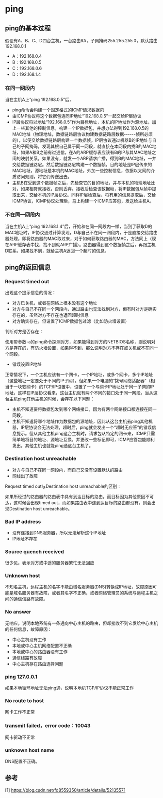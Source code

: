 # ping

## ping的基本过程
假设有A、B、C、D四台主机，一台路由RA，子网掩码255.255.255.0，默认路由192.168.0.1
- A：192.168.0.4
- B：192.168.0.5
- C：192.168.0.6
- D：192.168.1.4

### 在同一网段内
当在主机A上“ping 192.168.0.5”后，
- ping命令会构建一个固定格式的ICMP请求数据包
- 由ICMP协议将这个数据包连同IP地址“192.168.0.5”一起交给IP层协议
- IP层协议将以地址“192.168.0.5”作为目标地址，本机的IP地址作为源地址，加上一些其他的控制信息，构建一个IP数据包，并想办法得到192.168.0.5的MAC地址（物理地址，数据链路层协议构建数据链路层数据------帧所必须的），以便交给数据链路层构建一个数据帧。IP层协议通过机器B的IP地址与自己的子网掩码，发现其根自己属于同一网段，就直接在本网段内找B的MAC地址，如果A和B之前有过通信，在A的ARP缓存表应该有B的IP与其MAC地址之间的映射关系，如果没有，就发一个ARP请求广播，得到B的MAC地址，一并交给数据链路层。然后数据链路层构建一个数据帧，目的地址是IP层传来的MAC地址，源地址是本机的MAC地址，外加一些控制信息，依据以太网的介质访问规则，将它们传送出去。
- 主机B在受到这个数据帧之后，先检查它的目的地址，并与本机的物理地址比对，如果相符就接收，否则丢弃。接收后检查该数据帧，将IP数据包从帧中提取出来，交给本机的IP层协议。同样IP层检查后，将有用的信息提取后，交给ICMP协议，ICMP协议处理后，马上构建一个ICMP应答包，发送给主机A。
### 不在同一网段内
当在主机A上“ping 192.168.1.4”后，开始和在同一网段内一样，当到了获取D的MAC地址时，IP协议通过计算发现，D与自己不在同一网段内，于是直接交给路由器处理，即将路由器的MAC取过来，对于如何获取路由器的MAC，方法同上（现在ARP缓存表中找，找不到就ARP广播）。路由器得到这个数据帧之后，再跟主机D联系，如果找不到，就给主机A返回一个超时的信息。
## ping的返回信息
### Request timed out
出现这个提示信息的情况：
- 对方已关机，或者在网络上根本没有这个地址
- 对方与自己不在同一个网段内，通过路由也无法找到对方，但有时对方是确实存在的，虽然对方不存在也返回超时信息
- 对方确实存在，但设置了ICMP数据包过滤（比如防火墙设置）

判断对方是否存在：

使用带参数-a的ping命令探测对方，如果能得到对方的NETBIOS名称，则说明对方是存在的，有防火墙设置，如果得不到，那么说明对方不存在或关机或不在同一个网段。
- 错误设置IP地址

正常情况下，一个主机应该有一个网卡，一个IP地址，或多个网卡，多个IP地址（这些地址一定要处于不同的IP子网）。但如果一个电脑的“拨号网络适配器”（相当于一块软网卡）的TCP/IP设置中，设置了一个与网卡IP地址处于同一子网的IP地址，这样在IP层协议看来，这台主机就有两个不同的接口处于同一网段。当从这台主机ping其他主机的时候，会存在以下问题：
- 主机不知道要将数据包发到哪个网络接口，因为有两个网络接口都连接在同一网段。
- 主机不知道将哪个地址作为数据包的源地址，因此从这台主机去ping其他机器，IP层协议会无法处理，超时后，ping就会发出一个“超时无应答”的错误信息提示。但从其他主机ping这台主机时，请求包从特定的网卡来，ICMP只需简单地将目的地址、源地址互换，并更改一些标记即可，ICMP应答包能顺利发出，其他主机也就能ping通这台主机了。

### Destination host unreachable
- 对方与自己不在同一网段内，而自己又没有设置默认的路由
- 网线出了故障

Request timed out与Destination host unreachable的区别：

如果所经过的路由器的路由表中具有到达目标的路由，而目标因为其他原因不可达，这时候会出现timed out，而如果路由表中连到达目标的路由都没有，则会出现Destination host unreachable。

### Bad IP address
- 没有连接到DNS服务器，所以无法解析这个IP地址
- IP地址不存在

### Source quench received
很少见，表示对方或中途的服务器繁忙无法回应

### Unknown host
不知名主机，远程主机的名字不能由域名服务器(DNS)转换成IP地址，故障原因可能是域名服务器有故障，或者其名字不正确，或者网络管理员的系统与远程主机之间的通信信路有故障。

### No answer
无响应，说明本地系统有一条通向中心主机的路由，但却接收不到它发给中心主机的任何信息，故障原因：
- 中心主机没有工作
- 本地或中心主机网络配置不正确
- 本地或中心的路由器没有工作
- 通信线路有故障
- 中心主机存在路由选择问题

### ping 127.0.0.1
如果本地循环地址无法ping通，说明本地机TCP/IP协议不能正常工作

### No route to host
网卡工作不正常

### transmit failed，error code：10043
网卡驱动不正常

### unknown host name
DNS配置不正确。

## 参考
[1] https://blog.csdn.net/fd8559350/article/details/52135571


